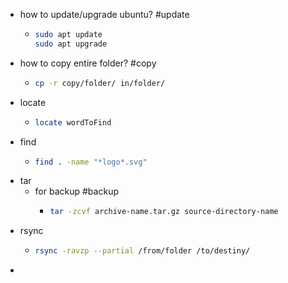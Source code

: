 - how to update/upgrade ubuntu? #update
	- ```sh
	  sudo apt update
	  sudo apt upgrade
	  ```
- how to copy entire folder? #copy
	- ```sh 
	  cp -r copy/folder/ in/folder/
	  ```
- locate
	- ```sh
	  locate wordToFind
	  ```
- find
	- ```sh
	  find . -name "*logo*.svg"
	  ```
- tar
	- for backup #backup
		- ```sh
		  tar -zcvf archive-name.tar.gz source-directory-name
		  ```
- rsync
	- ```sh
	  rsync -ravzp --partial /from/folder /to/destiny/
	  ```
-
